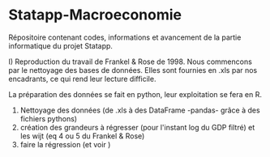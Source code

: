 # Statapp-Macroeconomie
Répositoire contenant codes, informations et avancement de la partie informatique du projet Statapp.

I) Reproduction du travail de Frankel & Rose de 1998.
Nous commencons par le nettoyage des bases de données. Elles sont fournies en .xls par nos encadrants, ce qui rend leur lecture difficile.

La préparation des données se fait en python, leur exploitation se fera en R.

1) Nettoyage des données (de .xls à des DataFrame -pandas- grâce à des fichiers pythons)
2) création des grandeurs à régresser (pour l'instant log du GDP filtré) et les wijt (eq 4 ou 5 du Frankel & Rose)
3) faire la régression (et voir )

